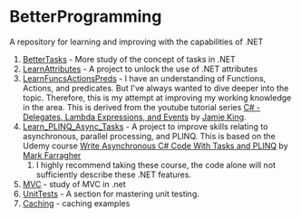 # BetterProgramming
A repository for learning and improving with the capabilities of .NET

1. [BetterTasks](BetterTasks) - More study of the concept of tasks in .NET
2. [LearnAttributes](LearnAttributes) - A project to unlock the use of .NET attributes
3. [LearnFuncsActionsPreds](LearnFuncsActionsPreds) - I have an understanding of Functions, Actions, and predicates. But I've always wanted to dive deeper into the topic. Therefore, this is my attempt at improving my working knowledge in the area. This is derived from the youtube tutorial series [C# - Delegates, Lambda Expressions, and Events](https://www.youtube.com/watch?v=UL2XHN6uJCg&amps;list=PLAE7FECFFFCBE1A54) by [Jamie King](https://www.youtube.com/channel/UCda_RJU9-xB0Hswcrjn4SKw).
4. [Learn_PLINQ_Async_Tasks](Learn_PLINQ_Async_Tasks) - A project to improve skills relating to asynchronous, parallel processing, and PLINQ. This is based on the Udemy course [Write Asynchronous C# Code With Tasks and PLINQ](https://www.udemy.com/write-asynchronous-csharp-code-with-task-parallel-library-and-plinq/) by [Mark Farragher](https://www.udemy.com/user/markfarragher/)
    1. I highly recommend taking these course, the code alone will not sufficiently describe these .NET features.
5. [MVC](MVC) - study of MVC in .net
6. [UnitTests](./UnitTests) - A section for mastering unit testing.
7. [Caching](./Caching) - caching examples
